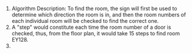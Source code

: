 1. Algorithm Description:
To find the room, the sign will first be used to determine which direction the room is in, and then the room numbers of each individual room will be checked to find the correct one. 
2. A "step" would constitute each time the room number of a door is checked, thus, from the floor plan, it would take 15 steps to find room EY128. 
3. 